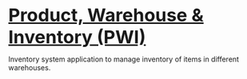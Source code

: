 <p dir="auto"><span style="font-size: 36px;"><strong><u>Product, Warehouse &amp; Inventory (PWI)</u></strong></span></p>
<p dir="auto">Inventory system application to manage inventory of items in different warehouses.</p>
